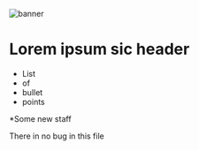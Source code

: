  ![banner](img/conflict.png.jpg)

 # Lorem ipsum sic header

* List
* of
* bullet
* points

*Some new staff

<p> There in no bug in this file</p>

